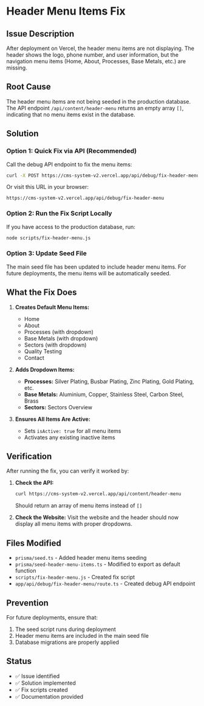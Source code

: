 # Header Menu Items Fix

## Issue Description
After deployment on Vercel, the header menu items are not displaying. The header shows the logo, phone number, and user information, but the navigation menu items (Home, About, Processes, Base Metals, etc.) are missing.

## Root Cause
The header menu items are not being seeded in the production database. The API endpoint `/api/content/header-menu` returns an empty array `[]`, indicating that no menu items exist in the database.

## Solution

### Option 1: Quick Fix via API (Recommended)
Call the debug API endpoint to fix the menu items:

```bash
curl -X POST https://cms-system-v2.vercel.app/api/debug/fix-header-menu
```

Or visit this URL in your browser:
```
https://cms-system-v2.vercel.app/api/debug/fix-header-menu
```

### Option 2: Run the Fix Script Locally
If you have access to the production database, run:

```bash
node scripts/fix-header-menu.js
```

### Option 3: Update Seed File
The main seed file has been updated to include header menu items. For future deployments, the menu items will be automatically seeded.

## What the Fix Does

1. **Creates Default Menu Items:**
   - Home
   - About
   - Processes (with dropdown)
   - Base Metals (with dropdown)
   - Sectors (with dropdown)
   - Quality Testing
   - Contact

2. **Adds Dropdown Items:**
   - **Processes:** Silver Plating, Busbar Plating, Zinc Plating, Gold Plating, etc.
   - **Base Metals:** Aluminium, Copper, Stainless Steel, Carbon Steel, Brass
   - **Sectors:** Sectors Overview

3. **Ensures All Items Are Active:**
   - Sets `isActive: true` for all menu items
   - Activates any existing inactive items

## Verification

After running the fix, you can verify it worked by:

1. **Check the API:**
   ```bash
   curl https://cms-system-v2.vercel.app/api/content/header-menu
   ```
   Should return an array of menu items instead of `[]`

2. **Check the Website:**
   Visit the website and the header should now display all menu items with proper dropdowns.

## Files Modified

- `prisma/seed.ts` - Added header menu items seeding
- `prisma/seed-header-menu-items.ts` - Modified to export as default function
- `scripts/fix-header-menu.js` - Created fix script
- `app/api/debug/fix-header-menu/route.ts` - Created debug API endpoint

## Prevention

For future deployments, ensure that:
1. The seed script runs during deployment
2. Header menu items are included in the main seed file
3. Database migrations are properly applied

## Status
- ✅ Issue identified
- ✅ Solution implemented
- ✅ Fix scripts created
- ✅ Documentation provided 